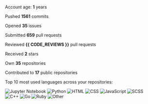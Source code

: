 Account age: **1** years

Pushed **1561** commits

Opened **35** issues

Submitted **659** pull requests

Reviewed **{{ CODE_REVIEWS }}** pull requests

Received **2** stars

Own **35** repositories

Contributed to **17** public repositories

Top 10 most used languages across your repositories:

![Jupyter Notebook](https://img.shields.io/static/v1?style=flat-square&label=%E2%A0%80&color=555&labelColor=%23DA5B0B&message=Jupyter%20Notebook%EF%B8%B126.7%25)
![Python](https://img.shields.io/static/v1?style=flat-square&label=%E2%A0%80&color=555&labelColor=%233572A5&message=Python%EF%B8%B125.5%25)
![HTML](https://img.shields.io/static/v1?style=flat-square&label=%E2%A0%80&color=555&labelColor=%23e34c26&message=HTML%EF%B8%B120.4%25)
![CSS](https://img.shields.io/static/v1?style=flat-square&label=%E2%A0%80&color=555&labelColor=%23563d7c&message=CSS%EF%B8%B114.3%25)
![JavaScript](https://img.shields.io/static/v1?style=flat-square&label=%E2%A0%80&color=555&labelColor=%23f1e05a&message=JavaScript%EF%B8%B16.3%25)
![SCSS](https://img.shields.io/static/v1?style=flat-square&label=%E2%A0%80&color=555&labelColor=%23c6538c&message=SCSS%EF%B8%B13.3%25)
![C++](https://img.shields.io/static/v1?style=flat-square&label=%E2%A0%80&color=555&labelColor=%23f34b7d&message=C%2B%2B%EF%B8%B11%25)
![Go](https://img.shields.io/static/v1?style=flat-square&label=%E2%A0%80&color=555&labelColor=%2300ADD8&message=Go%EF%B8%B10.8%25)
![Ruby](https://img.shields.io/static/v1?style=flat-square&label=%E2%A0%80&color=555&labelColor=%23701516&message=Ruby%EF%B8%B10.5%25)
![Other](https://img.shields.io/static/v1?style=flat-square&label=%E2%A0%80&color=555&labelColor=%23ededed&message=Other%EF%B8%B10.6%25)
